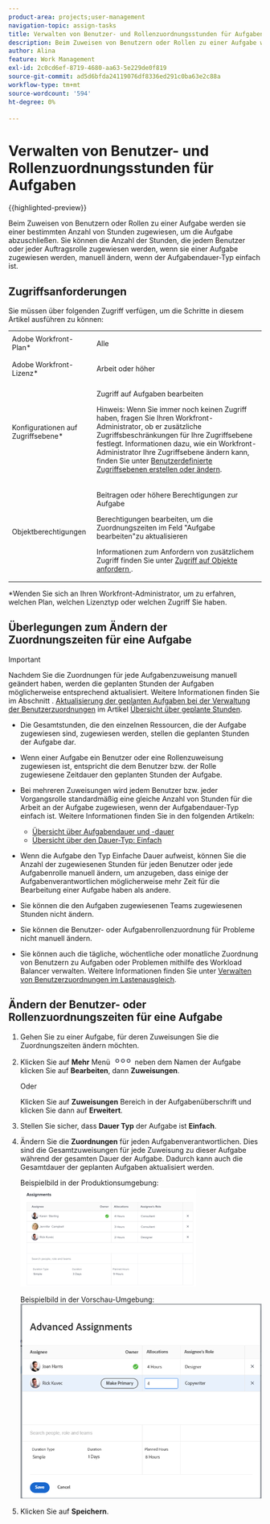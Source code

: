 ```yaml
---
product-area: projects;user-management
navigation-topic: assign-tasks
title: Verwalten von Benutzer- und Rollenzuordnungsstunden für Aufgaben
description: Beim Zuweisen von Benutzern oder Rollen zu einer Aufgabe werden sie einer bestimmten Anzahl von Stunden zugewiesen, um die Aufgabe abzuschließen. Sie können die Anzahl der Stunden, die jedem Benutzer oder jeder Auftragsrolle zugewiesen werden, wenn sie einer Aufgabe zugewiesen werden, manuell ändern, wenn der Aufgabendauer-Typ einfach ist.
author: Alina
feature: Work Management
exl-id: 2c0cd6ef-8719-4680-aa63-5e229de0f819
source-git-commit: ad5d6bfda24119076df8336ed291c0ba63e2c88a
workflow-type: tm+mt
source-wordcount: '594'
ht-degree: 0%

---
```


# Verwalten von Benutzer- und Rollenzuordnungsstunden für Aufgaben

{{highlighted-preview}}

Beim Zuweisen von Benutzern oder Rollen zu einer Aufgabe werden sie einer bestimmten Anzahl von Stunden zugewiesen, um die Aufgabe abzuschließen. Sie können die Anzahl der Stunden, die jedem Benutzer oder jeder Auftragsrolle zugewiesen werden, wenn sie einer Aufgabe zugewiesen werden, manuell ändern, wenn der Aufgabendauer-Typ einfach ist.

## Zugriffsanforderungen

Sie müssen über folgenden Zugriff verfügen, um die Schritte in diesem Artikel ausführen zu können:

<table style="table-layout:auto"> 
 <col> 
 <col> 
 <tbody> 
  <tr> 
   <td role="rowheader">Adobe Workfront-Plan*</td> 
   <td> <p>Alle</p> </td> 
  </tr> 
  <tr> 
   <td role="rowheader">Adobe Workfront-Lizenz*</td> 
   <td> <p>Arbeit oder höher</p> </td> 
  </tr> 
  <tr> 
   <td role="rowheader">Konfigurationen auf Zugriffsebene*</td> 
   <td> <p>Zugriff auf Aufgaben bearbeiten</p> <p>Hinweis: Wenn Sie immer noch keinen Zugriff haben, fragen Sie Ihren Workfront-Administrator, ob er zusätzliche Zugriffsbeschränkungen für Ihre Zugriffsebene festlegt. Informationen dazu, wie ein Workfront-Administrator Ihre Zugriffsebene ändern kann, finden Sie unter <a href="../../../administration-and-setup/add-users/configure-and-grant-access/create-modify-access-levels.md" class="MCXref xref">Benutzerdefinierte Zugriffsebenen erstellen oder ändern</a>.</p> </td> 
  </tr> 
  <tr> 
   <td role="rowheader">Objektberechtigungen</td> 
   <td> <p>Beitragen oder höhere Berechtigungen zur Aufgabe</p> <p>Berechtigungen bearbeiten, um die Zuordnungszeiten im Feld "Aufgabe bearbeiten"zu aktualisieren</p> <p>Informationen zum Anfordern von zusätzlichem Zugriff finden Sie unter <a href="../../../workfront-basics/grant-and-request-access-to-objects/request-access.md" class="MCXref xref">Zugriff auf Objekte anfordern </a>.</p> </td> 
  </tr> 
 </tbody> 
</table>

&#42;Wenden Sie sich an Ihren Workfront-Administrator, um zu erfahren, welchen Plan, welchen Lizenztyp oder welchen Zugriff Sie haben.

## Überlegungen zum Ändern der Zuordnungszeiten für eine Aufgabe

>[!IMPORTANT]
>
>Nachdem Sie die Zuordnungen für jede Aufgabenzuweisung manuell geändert haben, werden die geplanten Stunden der Aufgaben möglicherweise entsprechend aktualisiert. Weitere Informationen finden Sie im Abschnitt . [Aktualisierung der geplanten Aufgaben bei der Verwaltung der Benutzerzuordnungen](../../../manage-work/tasks/task-information/planned-hours.md#update) im Artikel [Übersicht über geplante Stunden](../../../manage-work/tasks/task-information/planned-hours.md).

* Die Gesamtstunden, die den einzelnen Ressourcen, die der Aufgabe zugewiesen sind, zugewiesen werden, stellen die geplanten Stunden der Aufgabe dar.
* Wenn einer Aufgabe ein Benutzer oder eine Rollenzuweisung zugewiesen ist, entspricht die dem Benutzer bzw. der Rolle zugewiesene Zeitdauer den geplanten Stunden der Aufgabe.
* Bei mehreren Zuweisungen wird jedem Benutzer bzw. jeder Vorgangsrolle standardmäßig eine gleiche Anzahl von Stunden für die Arbeit an der Aufgabe zugewiesen, wenn der Aufgabendauer-Typ einfach ist. Weitere Informationen finden Sie in den folgenden Artikeln:

   * [Übersicht über Aufgabendauer und -dauer](../../../manage-work/tasks/taskdurtn/task-duration-and-duration-type.md)
   * [Übersicht über den Dauer-Typ: Einfach](../../../manage-work/tasks/taskdurtn/simple-duration-type.md)

* Wenn die Aufgabe den Typ Einfache Dauer aufweist, können Sie die Anzahl der zugewiesenen Stunden für jeden Benutzer oder jede Aufgabenrolle manuell ändern, um anzugeben, dass einige der Aufgabenverantwortlichen möglicherweise mehr Zeit für die Bearbeitung einer Aufgabe haben als andere.
* Sie können die den Aufgaben zugewiesenen Teams zugewiesenen Stunden nicht ändern.
* Sie können die Benutzer- oder Aufgabenrollenzuordnung für Probleme nicht manuell ändern.
* Sie können auch die tägliche, wöchentliche oder monatliche Zuordnung von Benutzern zu Aufgaben oder Problemen mithilfe des Workload Balancer verwalten. Weitere Informationen finden Sie unter [Verwalten von Benutzerzuordnungen im Lastenausgleich](../../../resource-mgmt/workload-balancer/manage-user-allocations-workload-balancer.md).

## Ändern der Benutzer- oder Rollenzuordnungszeiten für eine Aufgabe

1. Gehen Sie zu einer Aufgabe, für deren Zuweisungen Sie die Zuordnungszeiten ändern möchten.
1. Klicken Sie auf **Mehr** Menü ![](assets/qs-more-icon-on-an-object.png) neben dem Namen der Aufgabe klicken Sie auf **Bearbeiten**, dann **Zuweisungen**.

   Oder

   Klicken Sie auf **Zuweisungen** Bereich in der Aufgabenüberschrift und klicken Sie dann auf **Erweitert**.

1. Stellen Sie sicher, dass **Dauer Typ** der Aufgabe ist **Einfach**.
1. Ändern Sie die **Zuordnungen** für jeden Aufgabenverantwortlichen. Dies sind die Gesamtzuweisungen für jede Zuweisung zu dieser Aufgabe während der gesamten Dauer der Aufgabe. Dadurch kann auch die Gesamtdauer der geplanten Aufgaben aktualisiert werden.

   Beispielbild in der Produktionsumgebung:
   ![](assets/advanced-assignments-simple-duration-multiple-resources-nwe-350x198.png)

   <span class="preview">Beispielbild in der Vorschau-Umgebung:</span>
   ![Zuteilungen ändern](assets/advanced-assignments-duration-type-allocations.png)

1. Klicken Sie auf **Speichern**.
